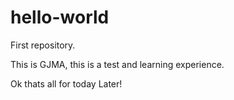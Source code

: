 # hello-world
First repository.

This is GJMA, this is a test and learning experience.

Ok thats all for today 
Later!
